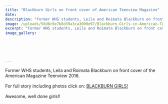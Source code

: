 ```yaml
---
title: "Blackburn Girls on front cover of American Teenview Magazine"
date: 
description: "Former WHS students, Leila and Roimata Blackburn on front cover of American Teenview Magazine 2016."
image: /uploads/56d8c9e7b8d39a3ca3000e97/Blackburn-Girls-in-American-Teenview-Magazine.JPG
excerpt: "Former WHS students, Leila and Roimata Blackburn on front cover of American Teenview Magazine 2016."
image_gallery:
    
    
    
    
    
---
```


<p>Former WHS students, Leila and Roimata Blackburn on front cover of the American Magazine Teenview 2016.</p>
<p>For full story including photos click on:&nbsp;<a style="line-height: 1.5;" href="http://c1940652.r52.cf0.rackcdn.com/56d7c07db8d39a3ca3000cf7/Blackburn-Girls-in-America-Teenview-Mag.pdf">BLACKBURN GIRLS!</a></p>
<p>Awesome, well done girls!!</p>

